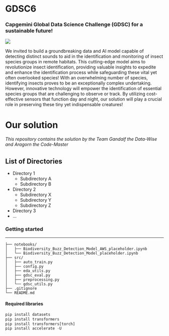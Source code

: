 # GDSC6

### Capgemini Global Data Science Challenge (GDSC) for a sustainable future!

![](https://gdsc.ce.capgemini.com/static/main_banner-13308435f9f145ca94c843a0a8fc4869.png)

We invited to build a groundbreaking data and AI model capable of detecting distinct sounds to aid in the identification and monitoring of insect species groups in remote habitats. This cutting-edge model aims to revolutionize insect identification, providing valuable insights to expedite and enhance the identification process while safeguarding these vital yet often overlooked species!
With an overwhelming number of species, identifying insects proves to be an exceptionally complex undertaking. However, innovative technology will empower the identification of essential species groups that are challenging to observe or track. By utilizing cost-effective sensors that function day and night, our solution will play a crucial role in preserving these tiny yet indispensable creatures!


# Our solution
###### This repository contains the solution by the Team Gandalf the Data-Wise and Aragorn the Code-Master

## List of Directories

- Directory 1
  - Subdirectory A
  - Subdirectory B
- Directory 2
  - Subdirectory X
  - Subdirectory Y
  - Subdirectory Z
- Directory 3
- ...


### Getting started
____________________
```
├── notebooks/
│   ├── Biodiversity_Buzz_Detection_Model_AWS_placeholder.ipynb
│   └── Biodiversity_Buzz_Detection_Model_placeholder.ipynb
├── src/
│   ├── auto_train.py
│   ├── config.py
│   ├── eda_utils.py 
│   ├── gdsc_eval.py
│   ├── preprocessing.py 
│   └── gdsc_utils.py 
├── .gitignore
└── README.md
```
#### Required libraries
```python
pip install datasets
pip install transformers
pip install transformers[torch]
pip install accelerate -U
```
